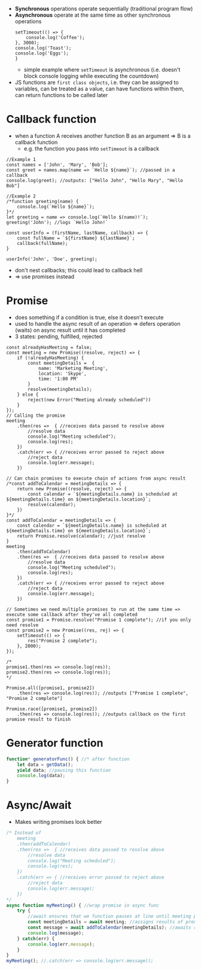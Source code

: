 - **Synchronous** operations operate sequentially (traditional program flow)
- **Asynchronous** operate at the same time as other synchronous operations
    ```JS
    setTimeout(() => {
        console.log('Coffee');
    }, 3000);
    console.log('Toast');
    console.log('Eggs');
    }
    ```
    - simple example where `setTimeout` is asynchronous (i.e. doesn't block console logging while executing the countdown)
- JS functions are `first class objects`, i.e. they can be assigned to variables, can be treated as a value, can have functions within them, can return functions to be called later

# Callback function
- when a function A receives another function B as an argument => B is a callback function 
    - e.g. the function you pass into `setTimeout` is a callback 
```JS
//Example 1
const names = ['John', 'Mary', 'Bob'];
const greet = names.map(name => `Hello ${name}`); //passed in a callback
console.log(greet); //outputs: ["Hello John", "Hello Mary", "Hello Bob"]

//Example 2
/*function greeting(name) {
    console.log(`Hello ${name}`);
}*/
let greeting = name => console.log(`Hello $(name)!`);
greeting('John'); //logs `Hello John!`

const userInfo = (firstName, lastName, callback) => {
    const fullName = `${firstName} ${lastName}`;
    callback(fullName);
}

userInfo('John', 'Doe', greeting);
```
- don't nest callbacks; this could lead to callback hell
- => use promises instead

# Promise
- does something if a condition is true, else it doesn't execute 
- used to handle the async result of an operation => defers operation (waits) on async result until it has completed
- 3 states: pending, fulfilled, rejected
```JS
const alreadyHasMeeting = false;
const meeting = new Promise((resolve, reject) => {
    if (!alreadyHasMeeting) {
        const meetingDetails =  {
            name: 'Marketing Meeting',
            location: 'Skype',
            time: '1:00 PM'
        }
        resolve(meetingDetails);
    } else {
        reject(new Error("Meeting already scheduled"))
    }
});
// Calling the promise
meeting
    .then(res =>  { //receives data passed to resolve above
        //resolve data
        console.log("Meeting scheduled");
        console.log(res);
    })
    .catch(err => { //receives error passed to reject above
        //reject data
        console.log(err.message);
    })
```
```JS
// Can chain promises to execute chain of actions from async result
/*const addToCalendar = meetingDetails => {
    return new Promise((resolve, reject) => {
        const calendar = `${meetingDetails.name} is scheduled at ${meetingDetails.time} on ${meetingDetails.location}`;
        resolve(calendar);
    })
}*/
const addToCalendar = meetingDetails => {
    const calendar = `${meetingDetails.name} is scheduled at ${meetingDetails.time} on ${meetingDetails.location}`;
    return Promise.resolve(calendar); //just resolve
}
meeting
    .then(addToCalendar)
    .then(res =>  { //receives data passed to resolve above
        //resolve data
        console.log("Meeting scheduled");
        console.log(res);
    })
    .catch(err => { //receives error passed to reject above
        //reject data
        console.log(err.message);
    })
```
```JS
// Sometimes we need multiple promises to run at the same time => execute some callback after they've all completed
const promise1 = Promise.resolve("Promise 1 complete"); //if you only need resolve
const promise2 = new Promise((res, rej) => {
    setTimeout(() => {
        res("Promise 2 complete");
    }, 2000);
});

/*
promise1.then(res => console.log(res));
promise2.then(res => console.log(res));
*/

Promise.all([promise1, promise2])
    .then(res => console.log(res)); //outputs ["Promise 1 complete", "Promise 2 complete"]

Promise.race([promise1, promise2])
    .then(res => console.log(res)); //outputs callback on the first promise result to finish
```

# Generator function
```js
function* generatorFunc() { //* after function
    let data = getData();
    yield data; //pausing this function
    console.log(data);
}
```

# Async/Await
- Makes writing promises look better
```js
/* Instead of 
    meeting
    .then(addToCalendar)
    .then(res =>  { //receives data passed to resolve above
        //resolve data
        console.log("Meeting scheduled");
        console.log(res);
    })
    .catch(err => { //receives error passed to reject above
        //reject data
        console.log(err.message);
    })
*/
async function myMeeting() { //wrap promise in async func
    try {
        //await ensures that we function pauses at line until meeting promise returns a result
        const meetingDetails = await meeting; //assigns results of promise meeting to meetingDetails
        const message = await addToCalendar(meetingDetails); //awaits result of addToCalendar (i.e. the calendar message)
        console.log(message);
    } catch(err) {
        console.log(err.message);
    }
}
myMeeting(); //.catch(err => console.log(err.message));
```